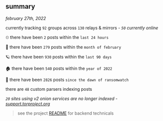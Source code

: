 
## summary
_february 27th, 2022_

currently tracking `92` groups across `130` relays & mirrors - _`50` currently online_

⏲ there have been `2` posts within the `last 24 hours`

🦈 there have been `279` posts within the `month of february`

🪐 there have been `930` posts within the `last 90 days`

🏚 there have been `540` posts within the `year of 2022`

🦕 there have been `2826` posts `since the dawn of ransomwatch`

there are `48` custom parsers indexing posts

_`20` sites using v2 onion services are no longer indexed - [support.torproject.org](https://support.torproject.org/onionservices/v2-deprecation/)_

> see the project [README](https://github.com/thetanz/ransomwatch#ransomwatch--) for backend technicals
